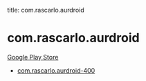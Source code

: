 title: com.rascarlo.aurdroid
# com.rascarlo.aurdroid


[Google Play Store](https://play.google.com/store/apps/details?id=com.rascarlo.aurdroid)


* [com.rascarlo.aurdroid-400](./com.rascarlo.aurdroid-400/)